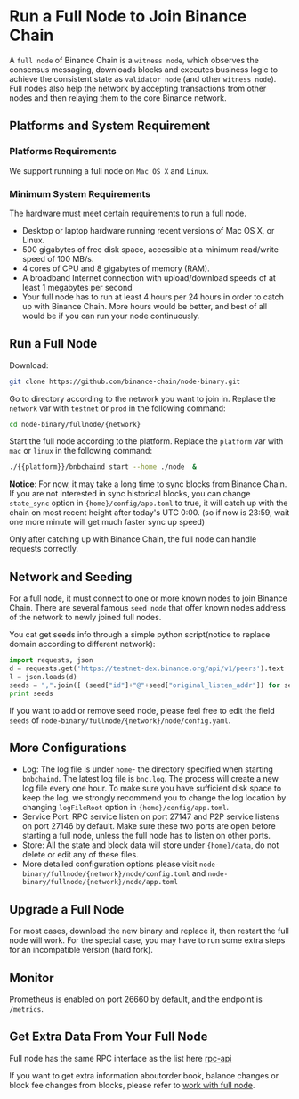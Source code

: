 # Run a Full Node to Join Binance Chain

A `full node` of Binance Chain is a `witness node`, which observes the consensus messaging,
downloads blocks and executes business logic to achieve the consistent state as `validator node` (and other `witness node`).
Full nodes also help the network by accepting transactions from other nodes  and then relaying them to the core Binance network.

## Platforms and System Requirement

### Platforms Requirements

We support running a full node on `Mac OS X` and `Linux`.

### Minimum System Requirements
The hardware must meet certain requirements to run a full node.

- Desktop or laptop hardware running recent versions of Mac OS X, or Linux.
- 500 gigabytes of free disk space, accessible at a minimum read/write speed of 100 MB/s.
- 4 cores of CPU and 8 gigabytes of memory (RAM).
- A broadband Internet connection with upload/download speeds of at least 1 megabytes per second
- Your full node has to run at least 4 hours per 24 hours in order to catch up with Binance Chain.
More hours would be better, and best of all would be if you can run your node continuously.

## Run a Full Node

Download:
```bash
git clone https://github.com/binance-chain/node-binary.git
```

Go to directory according to the network you want to join in. Replace the `network` var with `testnet` or `prod` in the
following command:
```bash
cd node-binary/fullnode/{network}
```

Start the full node according to the platform. Replace the `platform` var with `mac` or `linux` in the following command:
```bash
./{{platform}}/bnbchaind start --home ./node  &
```

**Notice**: For now, it may take a long time to sync blocks from Binance Chain. If you are not interested in sync historical blocks, you can change `state_sync` option in `{home}/config/app.toml` to true, it will catch up with the chain on most recent height after today's UTC 0:00. (so if now is 23:59, wait one more minute will get much faster sync up speed)

Only after catching up with Binance Chain, the full node can handle requests correctly.

## Network and Seeding

For a full node, it must connect to one or more known nodes to join Binance Chain. There are several famous `seed node` that
offer known nodes address of the network to newly joined full nodes.

You cat get seeds info through a simple python script(notice to replace domain according to different network):

```python
import requests, json
d = requests.get('https://testnet-dex.binance.org/api/v1/peers').text
l = json.loads(d)
seeds = ",".join([ (seed["id"]+"@"+seed["original_listen_addr"]) for seed in l if "accelerated" not in seed ])
print seeds
```

If you want to add or remove seed node, please feel free to edit the field `seeds` of `node-binary/fullnode/{network}/node/config.yaml`.


## More Configurations

- Log: The log file is under `home`- the directory specified when starting `bnbchaind`. The latest log file is `bnc.log`. The process will create a new log file every one hour. To make sure you have sufficient disk space to keep the log, we strongly recommend you to change the log location by changing `logFileRoot` option in `{home}/config/app.toml`.
- Service Port: RPC service listen on port 27147 and P2P service listens on port 27146 by default. Make sure these two ports are open before starting a full node, unless the full node has to listen on other ports.
- Store: All the state and block data will store under `{home}/data`, do not delete or edit any of these files.
- More detailed configuration options please visit `node-binary/fullnode/{network}/node/config.toml` and `node-binary/fullnode/{network}/node/app.toml`

## Upgrade a Full Node

For most cases, download the new binary and replace it, then restart the full node will work. For the special case, you may have to run some extra steps for an incompatible version (hard fork).

## Monitor

Prometheus is enabled on port 26660 by default, and the endpoint is `/metrics`.

## Get Extra Data From Your Full Node

Full node has the same RPC interface as the list here [rpc-api](api-reference/node-rpc.md)

If you want to get extra information aboutorder book, balance changes or block fee changes from blocks, please refer to [work with full node](workwith-node.md).
